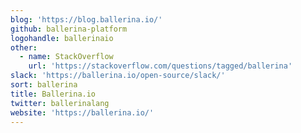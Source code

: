 ```yaml
---
blog: 'https://blog.ballerina.io/'
github: ballerina-platform
logohandle: ballerinaio
other:
  - name: StackOverflow
    url: 'https://stackoverflow.com/questions/tagged/ballerina'
slack: 'https://ballerina.io/open-source/slack/'
sort: ballerina
title: Ballerina.io
twitter: ballerinalang
website: 'https://ballerina.io/'
---
```

